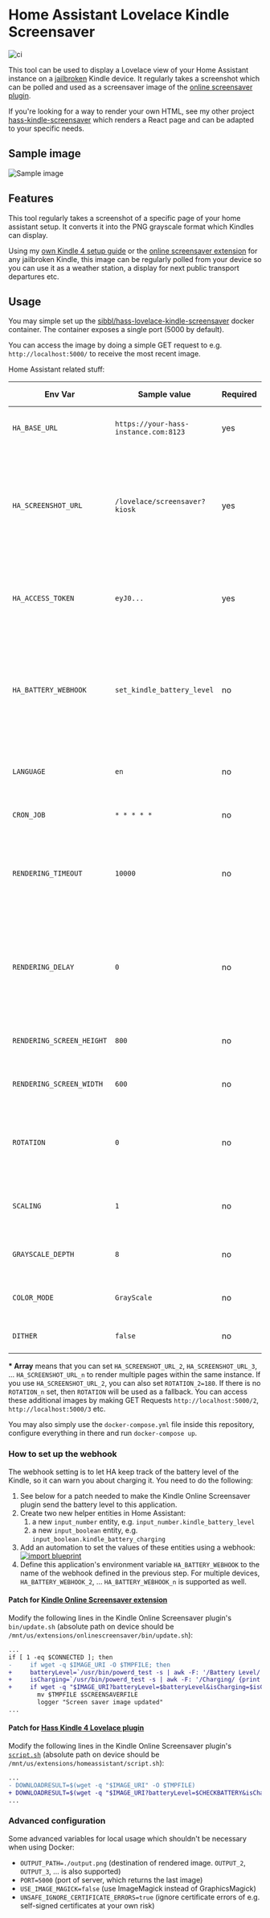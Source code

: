 # Home Assistant Lovelace Kindle Screensaver

![ci](https://github.com/sibbl/hass-lovelace-kindle-screensaver/workflows/ci/badge.svg)

This tool can be used to display a Lovelace view of your Home Assistant instance on a [jailbroken](https://www.mobileread.com/forums/showthread.php?t=320564) Kindle device. It regularly takes a screenshot which can be polled and used as a screensaver image of the [online screensaver plugin](https://www.mobileread.com/forums/showthread.php?t=236104).

If you're looking for a way to render your own HTML, see my other project [hass-kindle-screensaver](https://github.com/sibbl/hass-kindle-screensaver) which renders a React page and can be adapted to your specific needs.

## Sample image

![Sample image](https://raw.githubusercontent.com/sibbl/hass-lovelace-kindle-screensaver/main/assets/sample.png)

## Features

This tool regularly takes a screenshot of a specific page of your home assistant setup. It converts it into the PNG grayscale format which Kindles can display.

Using my [own Kindle 4 setup guide](https://github.com/sibbl/hass-lovelace-kindle-4) or the [online screensaver extension](https://www.mobileread.com/forums/showthread.php?t=236104) for any jailbroken Kindle, this image can be regularly polled from your device so you can use it as a weather station, a display for next public transport departures etc.

## Usage

You may simple set up the [sibbl/hass-lovelace-kindle-screensaver](https://hub.docker.com/r/sibbl/hass-lovelace-kindle-screensaver) docker container. The container exposes a single port (5000 by default).

You can access the image by doing a simple GET request to e.g. `http://localhost:5000/` to receive the most recent image.

Home Assistant related stuff:

| Env Var                   | Sample value                          | Required | Array?\* | Description                                                                                                                                             |
| ------------------------- | ------------------------------------- | -------- | -------- | ------------------------------------------------------------------------------------------------------------------------------------------------------- |
| `HA_BASE_URL`             | `https://your-hass-instance.com:8123` | yes      | no       | Base URL of your home assistant instance                                                                                                                |
| `HA_SCREENSHOT_URL`       | `/lovelace/screensaver?kiosk`         | yes      | yes      | Relative URL to take screenshot of (btw, the `?kiosk` parameter hides the nav bar using the [kiosk mode](https://github.com/maykar/kiosk-mode) project) |
| `HA_ACCESS_TOKEN`         | `eyJ0...`                             | yes      | no       | Long-lived access token from Home Assistant, see [official docs](https://developers.home-assistant.io/docs/auth_api/#long-lived-access-token)           |
| `HA_BATTERY_WEBHOOK`      | `set_kindle_battery_level`            | no       | yes      | Webhook definied in HA which receives `batteryLevel` (number between 0-100) and `isCharging` (boolean) as JSON                                          |
| `LANGUAGE`                | `en`                                  | no       | no       | Language to set in browser and home assistant                                                                                                           |
| `CRON_JOB`                | `* * * * *`                           | no       | no       | How often to take screenshot                                                                                                                            |
| `RENDERING_TIMEOUT`       | `10000`                               | no       | no       | Timeout of render process, helpful if your HASS instance might be down                                                                                  |
| `RENDERING_DELAY`         | `0`                                   | no       | yes      | how long to wait between navigating to the page and taking the screenshot, in milliseconds                                                              |
| `RENDERING_SCREEN_HEIGHT` | `800`                                 | no       | yes      | Height of your kindle screen resolution                                                                                                                 |
| `RENDERING_SCREEN_WIDTH`  | `600`                                 | no       | yes      | Width of your kindle screen resolution                                                                                                                  |
| `ROTATION`                | `0`                                   | no       | yes      | Rotation of image in degrees, e.g. use 90 or 270 to render in landscape                                                                                 |
| `SCALING`                 | `1`                                   | no       | yes      | Scaling factor, e.g. `1.5` to zoom in or `0.75` to zoom out                                                                                             |
| `GRAYSCALE_DEPTH`         | `8`                                   | no       | yes      | Ggrayscale bit depth your kindle supports                                                                                                               |
| `COLOR_MODE`              | `GrayScale`                           | no       | yes      | ColorMode to use, ex: `GrayScale`, or `TrueColor`.                                                                                                      |
| `DITHER`                  | `false`                               | no       | yes      | Apply a dither to the images.                                                                                                                           |

**\* Array** means that you can set `HA_SCREENSHOT_URL_2`, `HA_SCREENSHOT_URL_3`, ... `HA_SCREENSHOT_URL_n` to render multiple pages within the same instance.
If you use `HA_SCREENSHOT_URL_2`, you can also set `ROTATION_2=180`. If there is no `ROTATION_n` set, then `ROTATION` will be used as a fallback.
You can access these additional images by making GET Requests `http://localhost:5000/2`, `http://localhost:5000/3` etc.

You may also simply use the `docker-compose.yml` file inside this repository, configure everything in there and run `docker-compose up`.

### How to set up the webhook

The webhook setting is to let HA keep track of the battery level of the Kindle, so it can warn you about charging it. You need to do the following:

1. See below for a patch needed to make the Kindle Online Screensaver plugin send the battery level to this application.
1. Create two new helper entities in Home Assistant:
   1. a new `input_number` entity, e.g. `input_number.kindle_battery_level`
   1. a new `input_boolean` entity, e.g. `input_boolean.kindle_battery_charging`
1. Add an automation to set the values of these entities using a webhook: [![import blueprint](https://my.home-assistant.io/badges/blueprint_import.svg)](https://my.home-assistant.io/redirect/blueprint_import/?blueprint_url=https%3A%2F%2Fgithub.com%2Fsibbl%2Fhass-lovelace-kindle-screensaver%2Fblob%2Fmain%2Fbattery_sensor_blueprint.yaml)
1. Define this application's environment variable `HA_BATTERY_WEBHOOK` to the name of the webhook defined in the previous step. For multiple devices, `HA_BATTERY_WEBHOOK_2`, ... `HA_BATTERY_WEBHOOK_n` is supported as well.

#### Patch for [Kindle Online Screensaver extension](https://www.mobileread.com/forums/showthread.php?t=236104)

Modify the following lines in the Kindle Online Screensaver plugin's `bin/update.sh` (absolute path on device should be `/mnt/us/extensions/onlinescreensaver/bin/update.sh`):

```diff
...
if [ 1 -eq $CONNECTED ]; then
-     if wget -q $IMAGE_URI -O $TMPFILE; then
+     batteryLevel=`/usr/bin/powerd_test -s | awk -F: '/Battery Level/ {print substr($2, 0, length($2)-1) - 0}'`
+     isCharging=`/usr/bin/powerd_test -s | awk -F: '/Charging/ {print substr($2,2,length($2))}'`
+     if wget -q "$IMAGE_URI?batteryLevel=$batteryLevel&isCharging=$isCharging" -O $TMPFILE; then
        mv $TMPFILE $SCREENSAVERFILE
        logger "Screen saver image updated"
...
```

#### Patch for [Hass Kindle 4 Lovelace plugin](https://github.com/sibbl/hass-lovelace-kindle-4/)

Modify the following lines in the Kindle Online Screensaver plugin's [`script.sh`](https://github.com/sibbl/hass-lovelace-kindle-4/blob/main/extensions/homeassistant/script.sh#L133) (absolute path on device should be `/mnt/us/extensions/homeassistant/script.sh`):

```diff
...
- DOWNLOADRESULT=$(wget -q "$IMAGE_URI" -O $TMPFILE)
+ DOWNLOADRESULT=$(wget -q "$IMAGE_URI?batteryLevel=$CHECKBATTERY&isCharging=$IS_CHARGING" -O $TMPFILE)
...
```

### Advanced configuration

Some advanced variables for local usage which shouldn't be necessary when using Docker:

- `OUTPUT_PATH=./output.png` (destination of rendered image. `OUTPUT_2`, `OUTPUT_3`, ... is also supported)
- `PORT=5000` (port of server, which returns the last image)
- `USE_IMAGE_MAGICK=false` (use ImageMagick instead of GraphicsMagick)
- `UNSAFE_IGNORE_CERTIFICATE_ERRORS=true` (ignore certificate errors of e.g. self-signed certificates at your own risk)
